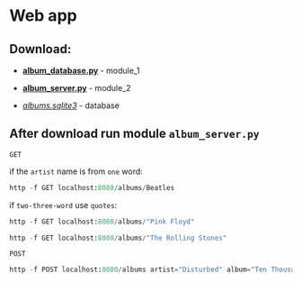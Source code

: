 # Web app

## Download:

- [**album_database.py**](https://github.com/victortemnov/music-album/blob/master/album_database.py) - module_1

- [**album_server.py**](https://github.com/victortemnov/music-album/blob/master/album_server.py) - module_2

- [*albums.sqlite3*](https://drive.google.com/file/d/1KHKrio-StI9jVIVgJH1EKaObpAFzRx25/view)  - database

## After download run module `album_server.py`

`GET`

if the `artist` name is from `one` word:

```python
http -f GET localhost:8080/albums/Beatles
```

if `two-three-word` use `quotes`:

```python
http -f GET localhost:8080/albums/"Pink Floyd"
```

```python
http -f GET localhost:8080/albums/"The Rolling Stones"
```

`POST`

```python
http -f POST localhost:8080/albums artist="Disturbed" album="Ten Thousand Fists" genre="Alternative" year="2005"
```
